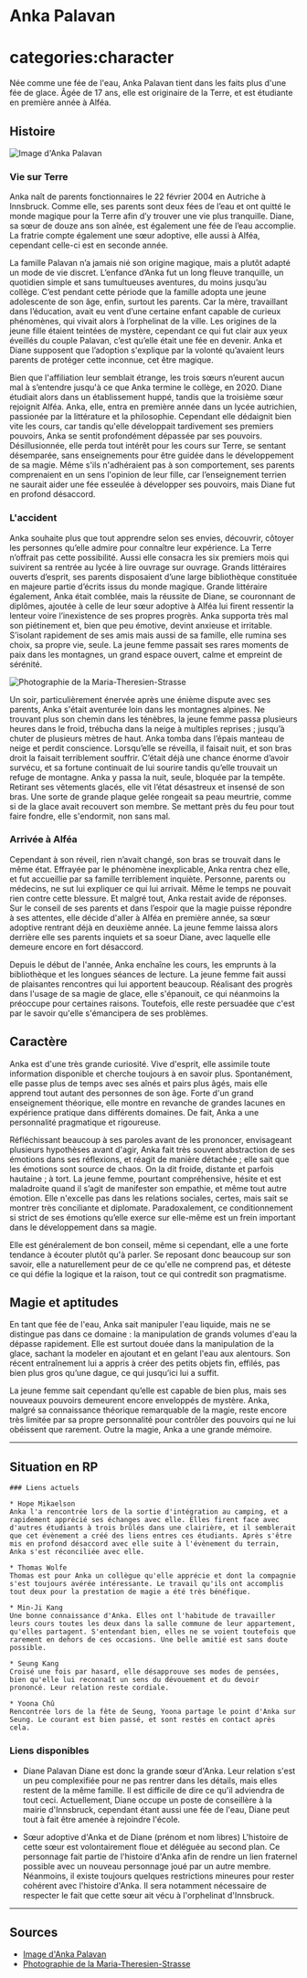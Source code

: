 # Anka Palavan

# categories:character

Née comme une fée de l'eau, Anka Palavan tient dans les faits plus d'une fée de glace. Âgée de 17 ans, elle est originaire de la Terre, et est étudiante en première année à Alféa.

## Histoire

![Image d'Anka Palavan](/img/anka_1.png "Anka Palavan$Anka Palavan en 2022")

### Vie sur Terre

Anka naît de parents fonctionnaires le 22 février 2004 en Autriche à Innsbruck. Comme elle, ses parents sont deux fées de l’eau et ont quitté le monde magique pour la Terre afin d’y trouver une vie plus tranquille. Diane, sa sœur de douze ans son aînée, est également une fée de l’eau accomplie. La fratrie compte également une sœur adoptive, elle aussi à Alféa, cependant celle-ci est en seconde année.

La famille Palavan n’a jamais nié son origine magique, mais a plutôt adapté un mode de vie discret. L’enfance d’Anka fut un long fleuve tranquille, un quotidien simple et sans tumultueuses aventures, du moins jusqu’au collège. C’est pendant cette période que la famille adopta une jeune adolescente de son âge, enfin, surtout les parents. Car la mère, travaillant dans l’éducation, avait eu vent d’une certaine enfant capable de curieux phénomènes, qui vivait alors à l’orphelinat de la ville. Les origines de la jeune fille étaient teintées de mystère, cependant ce qui fut clair aux yeux éveillés du couple Palavan, c’est qu’elle était une fée en devenir. Anka et Diane supposent que l’adoption s'explique par la volonté qu’avaient leurs parents de protéger cette inconnue, cet être magique.

Bien que l'affiliation leur semblait étrange, les trois sœurs n’eurent aucun mal à s’entendre jusqu'à ce que Anka termine le collège, en 2020. Diane étudiait alors dans un établissement huppé, tandis que la troisième sœur rejoignit Alféa. Anka, elle, entra en première année dans un lycée autrichien, passionée par la littérature et la philosophie. Cependant elle dédaignit bien vite les cours, car tandis qu'elle développait tardivement ses premiers pouvoirs, Anka se sentit profondément dépassée par ses pouvoirs. Désillusionnée, elle perda tout intérêt pour les cours sur Terre, se sentant désemparée, sans enseignements pour être guidée dans le développement de sa magie. Même s'ils n'adhéraient pas à son comportement, ses parents comprenaient en un sens l'opinion de leur fille, car l’enseignement terrien ne saurait aider une fée esseulée à développer ses pouvoirs, mais Diane fut en profond désaccord.

### L'accident

Anka souhaite plus que tout apprendre selon ses envies, découvrir, côtoyer les personnes qu’elle admire pour connaître leur expérience. La Terre n’offrait pas cette possibilité. Aussi elle consacra les six premiers mois qui suivirent sa rentrée au lycée à lire ouvrage sur ouvrage. Grands littéraires ouverts d’esprit, ses parents disposaient d’une large bibliothèque constituée en majeure partie d’écrits issus du monde magique. Grande littéraire également, Anka était comblée, mais la réussite de Diane, se couronnant de diplômes, ajoutée à celle de leur sœur adoptive à Alféa lui firent ressentir la lenteur voire l’inexistence de ses propres progrès. Anka supporta très mal son piétinement et, bien que peu émotive, devint anxieuse et irritable. S’isolant rapidement de ses amis mais aussi de sa famille, elle rumina ses choix, sa propre vie, seule. La jeune femme passait ses rares moments de paix dans les montagnes, un grand espace ouvert, calme et empreint de sérénité.

![Photographie de la Maria-Theresien-Strasse](https://cdn-blob.austria.info/cms-uploads-prod/default/0001/04/thumb_3235_default_three_columns.jpeg "Innsbruck, Autriche$La Maria-Theresien-Strasse à Innsbruck en Autriche")

Un soir, particulièrement énervée après une énième dispute avec ses parents, Anka s'était aventurée loin dans les montagnes alpines. Ne trouvant plus son chemin dans les ténèbres, la jeune femme passa plusieurs heures dans le froid, trébucha dans la neige à multiples reprises ; jusqu’à chuter de plusieurs mètres de haut. Anka tomba dans l’épais manteau de neige et perdit conscience. Lorsqu’elle se réveilla, il faisait nuit, et son bras droit la faisait terriblement souffrir. C’était déjà une chance énorme d’avoir survécu, et sa fortune continuait de lui sourire tandis qu’elle trouvait un refuge de montagne. Anka y passa la nuit, seule, bloquée par la tempête. Retirant ses vêtements glacés, elle vit l’état désastreux et insensé de son bras. Une sorte de grande plaque gelée rongeait sa peau meurtrie, comme si de la glace avait recouvert son membre. Se mettant près du feu pour tout faire fondre, elle s'endormit, non sans mal.

### Arrivée à Alféa

Cependant à son réveil, rien n’avait changé, son bras se trouvait dans le même état. Effrayée par le phénomène inexplicable, Anka rentra chez elle, et fut accueillie par sa famille terriblement inquiète. Personne, parents ou médecins, ne sut lui expliquer ce qui lui arrivait. Même le temps ne pouvait rien contre cette blessure. Et malgré tout, Anka restait avide de réponses. Sur le conseil de ses parents et dans l’espoir que la magie puisse répondre à ses attentes, elle décide d'aller à Alféa en première année, sa sœur adoptive rentrant déjà en deuxième année. La jeune femme laissa alors derrière elle ses parents inquiets et sa soeur Diane, avec laquelle elle demeure encore en fort désaccord.

Depuis le début de l'année, Anka enchaîne les cours, les emprunts à la bibliothèque et les longues séances de lecture. La jeune femme fait aussi de plaisantes rencontres qui lui apportent beaucoup. Réalisant des progrès dans l'usage de sa magie de glace, elle s'épanouit, ce qui néanmoins la préoccupe pour certaines raisons. Toutefois, elle reste persuadée que c'est par le savoir qu'elle s'émancipera de ses problèmes.

## Caractère

Anka est d'une très grande curiosité. Vive d'esprit, elle assimile toute information disponible et cherche toujours à en savoir plus. Spontanément, elle passe plus de temps avec ses aînés et pairs plus âgés, mais elle apprend tout autant des personnes de son âge. Forte d'un grand enseignement théorique, elle montre en revanche de grandes lacunes en expérience pratique dans différents domaines. De fait, Anka a une personnalité pragmatique et rigoureuse.

Réfléchissant beaucoup à ses paroles avant de les prononcer, envisageant plusieurs hypothèses avant d'agir, Anka fait très souvent abstraction de ses émotions dans ses réflexions, et réagit de manière détachée ; elle sait que les émotions sont source de chaos. On la dit froide, distante et parfois hautaine ; à tort. La jeune femme, pourtant compréhensive, hésite et est maladroite quand il s’agit de manifester son empathie, et même tout autre émotion. Elle n'excelle pas dans les relations sociales, certes, mais sait se montrer très conciliante et diplomate. Paradoxalement, ce conditionnement si strict de ses émotions qu’elle exerce sur elle-même est un frein important dans le développement dans sa magie.

Elle est généralement de bon conseil, même si cependant, elle a une forte tendance à écouter plutôt qu'à parler. Se reposant donc beaucoup sur son savoir, elle a naturellement peur de ce qu'elle ne comprend pas, et déteste ce qui défie la logique et la raison, tout ce qui contredit son pragmatisme.

## Magie et aptitudes

En tant que fée de l'eau, Anka sait manipuler l'eau liquide, mais ne se distingue pas dans ce domaine : la manipulation de grands volumes d'eau la dépasse rapidement. Elle est surtout douée dans la manipulation de la glace, sachant la modeler en ajoutant et en gelant l'eau aux alentours. Son récent entraînement lui a appris à créer des petits objets fin, effilés, pas bien plus gros qu’une dague, ce qui jusqu’ici lui a suffit.

La jeune femme sait cependant qu’elle est capable de bien plus, mais ses nouveaux pouvoirs demeurent encore enveloppés de mystère. Anka, malgré sa connaissance théorique remarquable de la magie, reste encore très limitée par sa propre personnalité pour contrôler des pouvoirs qui ne lui obéissent que rarement. Outre la magie, Anka a une grande mémoire.

---

## Situation en RP

```comment
### Liens actuels

* Hope Mikaelson  
Anka l'a rencontrée lors de la sortie d'intégration au camping, et a rapidement apprécié ses échanges avec elle. Elles firent face avec d'autres étudiants à trois brûlés dans une clairière, et il semblerait que cet évènement a créé des liens entres ces étudiants. Après s'être mis en profond désaccord avec elle suite à l'évènement du terrain, Anka s'est réconciliée avec elle.

* Thomas Wolfe  
Thomas est pour Anka un collègue qu'elle apprécie et dont la compagnie s'est toujours avérée intéressante. Le travail qu'ils ont accomplis tout deux pour la prestation de magie a été très bénéfique.

* Min-Ji Kang  
Une bonne connaissance d'Anka. Elles ont l'habitude de travailler leurs cours toutes les deux dans la salle commune de leur appartement, qu'elles partagent. S'entendant bien, elles ne se voient toutefois que rarement en dehors de ces occasions. Une belle amitié est sans doute possible.

* Seung Kang  
Croisé une fois par hasard, elle désapprouve ses modes de pensées, bien qu'elle lui reconnaît un sens du dévouement et du devoir prononcé. Leur relation reste cordiale.

* Yoona Chû  
Rencontrée lors de la fête de Seung, Yoona partage le point d'Anka sur Seung. Le courant est bien passé, et sont restés en contact après cela.
```

### Liens disponibles

* Diane Palavan
Diane est donc la grande sœur d'Anka. Leur relation s'est un peu complexifiée pour ne pas rentrer dans les détails, mais elles restent de la même famille. Il est difficile de dire ce qu'il adviendra de tout ceci. Actuellement, Diane occupe un poste de conseillère à la mairie d'Innsbruck, cependant étant aussi une fée de l'eau, Diane peut tout à fait être amenée à rejoindre l'école.

* Sœur adoptive d'Anka et de Diane (prénom et nom libres)
L'histoire de cette sœur est volontairement floue et déléguée au second plan. Ce personnage fait partie de l'histoire d'Anka afin de rendre un lien fraternel possible avec un nouveau personnage joué par un autre membre. Néanmoins, il existe toujours quelques restrictions mineures pour rester cohérent avec l'histoire d'Anka. Il sera notamment nécessaire de respecter le fait que cette sœur ait vécu à l'orphelinat d'Innsbruck.

---

## Sources

* [Image d'Anka Palavan](https://www.instagram.com/seelcanyvz/ "new:@seelcanyvz sur Instagram")
* [Photographie de la Maria-Theresien-Strasse](https://www.austria.info/fr/destinations/villes/innsbruck "new:Site touristique de la ville d'Innsbruck")
